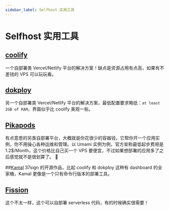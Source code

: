 ```yaml
---
sidebar_label: Selfhost 实用工具
---
```


# Selfhost 实用工具

## [coolify](https://coolify.io/)

一个自部署类 Vercel/Netlify 平台的解决方案！缺点是资源占用有点高，如果有不差钱的 VPS 可以玩玩看。

## [dokploy](https://dokploy.com/)

另一个自部署类 Vercel/Netlify 平台的解决方案，最低配置要求略低：`at least 2GB of RAM`，界面似乎比 coolify 美观一些。

## [Pikapods](https://www.pikapods.com/)

有点意思的另类自部署平台，大概就是你花很少的容器钱，它帮你开一个应用实例，你不用操心各种运维和管理。以 Umami 实例为例，官方宣称最低起步费用是 1.2$/Month，这个价格比自己买一个 VPS 要便宜，不过如果想部署的应用多了之后感觉就不是很划算了。 🫤

##[Kamal](https://github.com/basecamp/kamal)
37sign 的开源作品，比起 coolify 和 dokploy 这种有 dashboard 的全家桶，Kamal 更像是一个只有命令行版本的部署工具。

## [Fission](https://github.com/fission/fission)

这个不太一样，这个可以自部署 serverless 代码，有的时候确实很需要！
